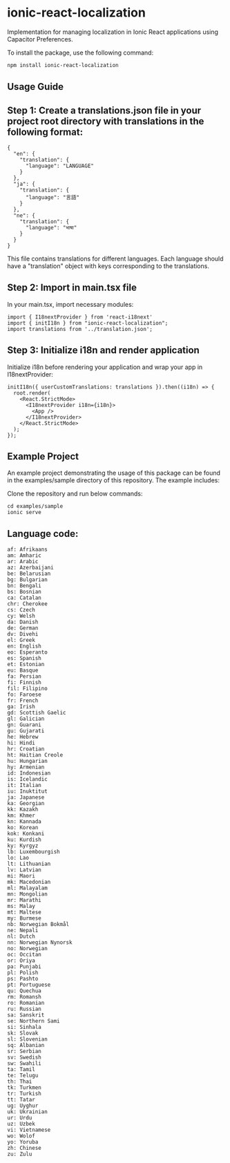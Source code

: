 # ionic-react-localization
Implementation for managing localization in Ionic React applications using Capacitor Preferences.

To install the package, use the following command:

```sh
npm install ionic-react-localization
```

## Usage Guide
## Step 1: Create a translations.json file in your project root directory with translations in the following format:
```
{
  "en": {
    "translation": {
      "language": "LANGUAGE"
    }
  },
  "ja": {
    "translation": {
      "language": "言語"
    }
  },
  "ne": {
    "translation": {
      "language": "भाषा"
    }
  }
}
```
This file contains translations for different languages. Each language should have a "translation" object with keys corresponding to the translations.

## Step 2: Import in main.tsx file

In your main.tsx, import necessary modules:
```
import { I18nextProvider } from 'react-i18next'
import { initI18n } from "ionic-react-localization";
import translations from '../translation.json';
```

## Step 3: Initialize i18n and render application
Initialize i18n before rendering your application and wrap your app in I18nextProvider:
```
initI18n({ userCustomTranslations: translations }).then((i18n) => {
  root.render(
    <React.StrictMode>
      <I18nextProvider i18n={i18n}>
        <App />
      </I18nextProvider>
    </React.StrictMode>
  );
});
```

## Example Project
An example project demonstrating the usage of this package can be found in the examples/sample directory of this repository. The example includes:

Clone the repository and run below commands:
```
cd examples/sample
ionic serve
``````

## Language code:
```
af: Afrikaans
am: Amharic
ar: Arabic
az: Azerbaijani
be: Belarusian
bg: Bulgarian
bn: Bengali
bs: Bosnian
ca: Catalan
chr: Cherokee
cs: Czech
cy: Welsh
da: Danish
de: German
dv: Divehi
el: Greek
en: English
eo: Esperanto
es: Spanish
et: Estonian
eu: Basque
fa: Persian
fi: Finnish
fil: Filipino
fo: Faroese
fr: French
ga: Irish
gd: Scottish Gaelic
gl: Galician
gn: Guarani
gu: Gujarati
he: Hebrew
hi: Hindi
hr: Croatian
ht: Haitian Creole
hu: Hungarian
hy: Armenian
id: Indonesian
is: Icelandic
it: Italian
iu: Inuktitut
ja: Japanese
ka: Georgian
kk: Kazakh
km: Khmer
kn: Kannada
ko: Korean
kok: Konkani
ku: Kurdish
ky: Kyrgyz
lb: Luxembourgish
lo: Lao
lt: Lithuanian
lv: Latvian
mi: Maori
mk: Macedonian
ml: Malayalam
mn: Mongolian
mr: Marathi
ms: Malay
mt: Maltese
my: Burmese
nb: Norwegian Bokmål
ne: Nepali
nl: Dutch
nn: Norwegian Nynorsk
no: Norwegian
oc: Occitan
or: Oriya
pa: Punjabi
pl: Polish
ps: Pashto
pt: Portuguese
qu: Quechua
rm: Romansh
ro: Romanian
ru: Russian
sa: Sanskrit
se: Northern Sami
si: Sinhala
sk: Slovak
sl: Slovenian
sq: Albanian
sr: Serbian
sv: Swedish
sw: Swahili
ta: Tamil
te: Telugu
th: Thai
tk: Turkmen
tr: Turkish
tt: Tatar
ug: Uyghur
uk: Ukrainian
ur: Urdu
uz: Uzbek
vi: Vietnamese
wo: Wolof
yo: Yoruba
zh: Chinese
zu: Zulu
```